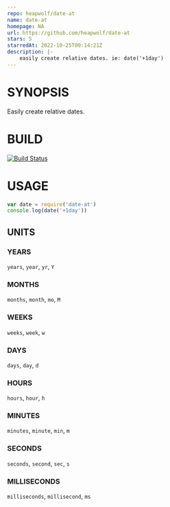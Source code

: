 ```yaml
---
repo: heapwolf/date-at
name: date-at
homepage: NA
url: https://github.com/heapwolf/date-at
stars: 5
starredAt: 2022-10-25T00:14:21Z
description: |-
    easily create relative dates. ie: date('+1day')
---
```


# SYNOPSIS
Easily create relative dates.

# BUILD
[![Build Status](https://travis-ci.org/0x00A/date-at.svg?branch=master)](https://travis-ci.org/0x00A/date-at)

# USAGE

```js
var date = require('date-at')
console.log(date('+1day'))
```

## UNITS

### YEARS
`years`, `year`, `yr`, `Y`

### MONTHS
`months`, `month`, `mo`, `M`

### WEEKS
`weeks`, `week`, `w`

### DAYS
`days`, `day`, `d`

### HOURS
`hours`, `hour`, `h`

### MINUTES
`minutes`, `minute`, `min`, `m`

### SECONDS
`seconds`, `second`, `sec`, `s`

### MILLISECONDS
`milliseconds`, `millisecond`, `ms`


